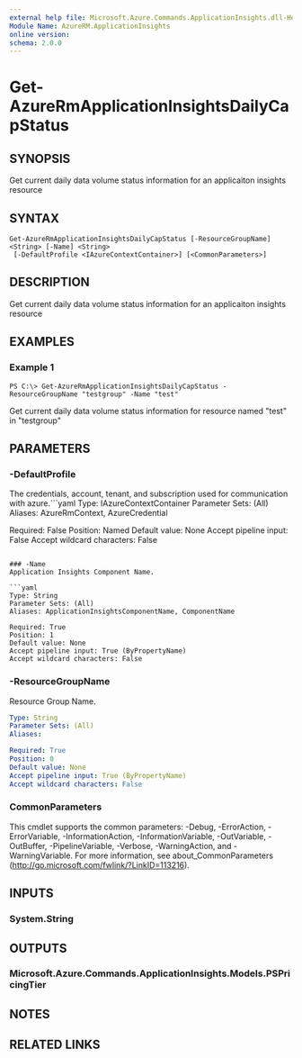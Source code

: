 ```yaml
---
external help file: Microsoft.Azure.Commands.ApplicationInsights.dll-Help.xml
Module Name: AzureRM.ApplicationInsights
online version: 
schema: 2.0.0
---
```


# Get-AzureRmApplicationInsightsDailyCapStatus

## SYNOPSIS
Get current daily data volume status information for an applicaiton insights resource

## SYNTAX

```
Get-AzureRmApplicationInsightsDailyCapStatus [-ResourceGroupName] <String> [-Name] <String>
 [-DefaultProfile <IAzureContextContainer>] [<CommonParameters>]
```

## DESCRIPTION
Get current daily data volume status information for an applicaiton insights resource

## EXAMPLES

### Example 1
```
PS C:\> Get-AzureRmApplicationInsightsDailyCapStatus -ResourceGroupName "testgroup" -Name "test"
```

Get current daily data volume status information for resource named "test" in "testgroup"

## PARAMETERS

### -DefaultProfile
The credentials, account, tenant, and subscription used for communication with azure.```yaml
Type: IAzureContextContainer
Parameter Sets: (All)
Aliases: AzureRmContext, AzureCredential

Required: False
Position: Named
Default value: None
Accept pipeline input: False
Accept wildcard characters: False
```

### -Name
Application Insights Component Name.

```yaml
Type: String
Parameter Sets: (All)
Aliases: ApplicationInsightsComponentName, ComponentName

Required: True
Position: 1
Default value: None
Accept pipeline input: True (ByPropertyName)
Accept wildcard characters: False
```

### -ResourceGroupName
Resource Group Name.

```yaml
Type: String
Parameter Sets: (All)
Aliases: 

Required: True
Position: 0
Default value: None
Accept pipeline input: True (ByPropertyName)
Accept wildcard characters: False
```

### CommonParameters
This cmdlet supports the common parameters: -Debug, -ErrorAction, -ErrorVariable, -InformationAction, -InformationVariable, -OutVariable, -OutBuffer, -PipelineVariable, -Verbose, -WarningAction, and -WarningVariable. For more information, see about_CommonParameters (http://go.microsoft.com/fwlink/?LinkID=113216).

## INPUTS

### System.String

## OUTPUTS

### Microsoft.Azure.Commands.ApplicationInsights.Models.PSPricingTier

## NOTES

## RELATED LINKS

